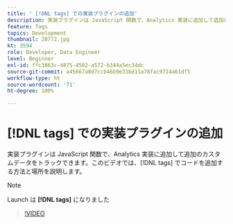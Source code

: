 ```yaml
---
title: ' [!DNL tags] での実装プラグインの追加'
description: 実装プラグインは JavaScript 関数で、Analytics 実装に追加して追加のカスタムデータをトラックできます。このビデオでは、 [!DNL tags] でコードを追加する方法と場所を説明します。
feature: Tags
topics: Development
thumbnail: 28772.jpg
kt: 3594
role: Developer, Data Engineer
level: Beginner
exl-id: ffc3863c-4875-4502-a572-b344a5ec34dc
source-git-commit: a45667a8d7ccb46b9e33bd11a78fac9714a61df5
workflow-type: ht
source-wordcount: '71'
ht-degree: 100%

---
```


# [!DNL tags] での実装プラグインの追加

実装プラグインは JavaScript 関数で、Analytics 実装に追加して追加のカスタムデータをトラックできます。このビデオでは、[!DNL tags] でコードを追加する方法と場所を説明します。

>[!NOTE]
>
> Launch は **[!DNL tags]** になりました

>[!VIDEO](https://video.tv.adobe.com/v/28772/?quality=12&learn=on)
